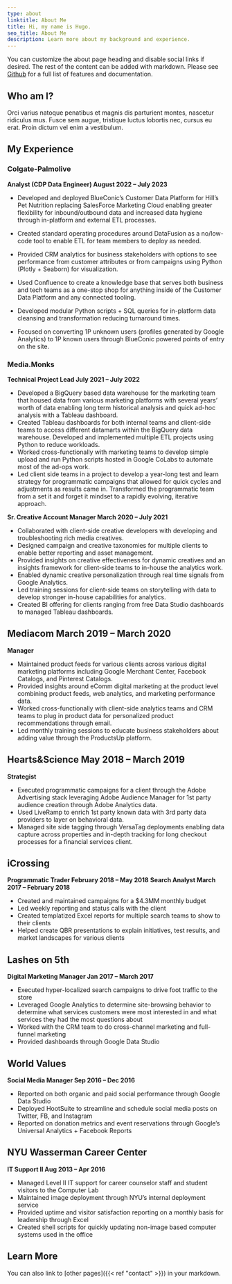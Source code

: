 ```yaml
---
type: about
linktitle: About Me
title: Hi, my name is Hugo.
seo_title: About Me
description: Learn more about my background and experience.
---
```


You can customize the about page heading and disable social links if desired. The rest of the content can be added with markdown. Please see [Github](https://github.com/wjh18/hugo-liftoff) for a full list of features and documentation.

## Who am I?

Orci varius natoque penatibus et magnis dis parturient montes, nascetur ridiculus mus. Fusce sem augue, tristique luctus lobortis nec, cursus eu erat. Proin dictum vel enim a vestibulum.

## My Experience

### Colgate-Palmolive 
**Analyst (CDP Data Engineer) August 2022 – July 2023**

* Developed and deployed BlueConic’s Customer Data Platform for Hill’s Pet Nutrition replacing SalesForce Marketing Cloud
enabling greater flexibility for inbound/outbound data and increased data hygiene through in-platform and external ETL
processes.

* Created standard operating procedures around DataFusion as a no/low-code tool to enable ETL for team members to deploy as
needed.
* Provided CRM analytics for business stakeholders with options to see performance from customer attributes or from campaigns
using Python (Plotly + Seaborn) for visualization.
* Used Confluence to create a knowledge base that serves both business and tech teams as a one-stop shop for anything inside
of the Customer Data Platform and any connected tooling.
* Developed modular Python scripts + SQL queries for in-platform data cleansing and transformation reducing turnaround times.
* Focused on converting 1P unknown users (profiles generated by Google Analytics) to 1P known users through BlueConic
powered points of entry on the site.

### Media.Monks
**Technical Project Lead July 2021 – July 2022**
* Developed a BigQuery based data warehouse for the marketing team that housed data from various marketing platforms with
several years’ worth of data enabling long term historical analysis and quick ad-hoc analysis with a Tableau dashboard.
* Created Tableau dashboards for both internal teams and client-side teams to access different datamarts within the BigQuery data warehouse. Developed and implemented multiple ETL projects using Python to reduce workloads.
* Worked cross-functionally with marketing teams to develop simple upload and run Python scripts hosted in Google CoLabs to automate most of the ad-ops work.
* Led client side teams in a project to develop a year-long test and learn strategy for programmatic campaigns that allowed for quick cycles and adjustments as results came in. Transformed the programmatic team from a set it and forget it mindset to a rapidly evolving, iterative approach.

**Sr. Creative Account Manager March 2020 – July 2021**
* Collaborated with client-side creative developers with developing and troubleshooting rich media creatives.
* Designed campaign and creative taxonomies for multiple clients to enable better reporting and asset management.
* Provided insights on creative effectiveness for dynamic creatives and an insights framework for client-side teams to in-house the
analytics work.
* Enabled dynamic creative personalization through real time signals from Google Analytics.
* Led training sessions for client-side teams on storytelling with data to develop stronger in-house capabilities for analytics.
* Created BI offering for clients ranging from free Data Studio dashboards to managed Tableau dashboards.

## Mediacom March 2019 – March 2020
**Manager**
* Maintained product feeds for various clients across various digital marketing platforms including Google Merchant Center,
Facebook Catalogs, and Pinterest Catalogs.
* Provided insights around eComm digital marketing at the product level combining product feeds, web analytics, and marketing
performance data.
* Worked cross-functionally with client-side analytics teams and CRM teams to plug in product data for personalized product
recommendations through email.
* Led monthly training sessions to educate business stakeholders about adding value through the ProductsUp platform.

## Hearts&Science May 2018 – March 2019
**Strategist**
* Executed programmatic campaigns for a client through the Adobe Advertising stack leveraging Adobe Audience Manager for 1st party audience creation through Adobe Analytics data.
* Used LiveRamp to enrich 1st party known data with 3rd party data providers to layer on behavioral data.
* Managed site side tagging through VersaTag deployments enabling data capture across properties and in-depth tracking for long
checkout processes for a financial services client.

## iCrossing
**Programmatic Trader February 2018 – May 2018**
**Search Analyst March 2017 – February 2018**
* Created and maintained campaigns for a $4.3MM monthly budget
* Led weekly reporting and status calls with the client
* Created templatized Excel reports for multiple search teams to show to their clients
* Helped create QBR presentations to explain initiatives, test results, and market landscapes for various clients

## Lashes on 5th 
**Digital Marketing Manager Jan 2017 – March 2017**
* Executed hyper-localized search campaigns to drive foot traffic to the store
* Leveraged Google Analytics to determine site-browsing behavior to determine what services customers were most interested
in and what services they had the most questions about
* Worked with the CRM team to do cross-channel marketing and full-funnel marketing
* Provided dashboards through Google Data Studio

## World Values
**Social Media Manager Sep 2016 – Dec 2016**
* Reported on both organic and paid social performance through Google Data Studio
* Deployed HootSuite to streamline and schedule social media posts on Twitter, FB, and Instagram
* Reported on donation metrics and event reservations through Google’s Universal Analytics + Facebook Reports

## NYU Wasserman Career Center
**IT Support II Aug 2013 – Apr 2016**
* Managed Level II IT support for career counselor staff and student visitors to the Computer Lab
* Maintained image deployment through NYU’s internal deployment service
* Provided uptime and visitor satisfaction reporting on a monthly basis for leadership through Excel
* Created shell scripts for quickly updating non-image based computer systems used in the office

## Learn More

You can also link to [other pages]({{< ref "contact" >}}) in your markdown.
